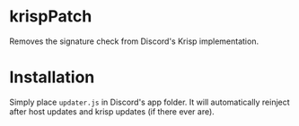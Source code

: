# krispPatch
Removes the signature check from Discord's Krisp implementation.

# Installation

Simply place `updater.js` in Discord's app folder.
It will automatically reinject after host updates and krisp updates (if there ever are).
